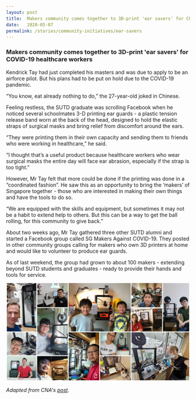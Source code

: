 ```yaml
---
layout: post
title:  Makers community comes together to 3D-print 'ear savers' for COVID-19 healthcare workers
date:   2020-05-07
permalink: /stories/community-initiatives/ear-savers
---
```


### Makers community comes together to 3D-print 'ear savers' for COVID-19 healthcare workers

Kendrick Tay had just completed his masters and was due to apply to be an airforce pilot. But his plans had to be put on hold due to the COVID-19 pandemic. 

“You know, eat already nothing to do,” the 27-year-old joked in Chinese. 

Feeling restless, the SUTD graduate was scrolling Facebook when he noticed several schoolmates 3-D printing ear guards - a plastic tension release band worn at the back of the head, designed to hold the elastic straps of surgical masks and bring relief from discomfort around the ears. 

“They were printing them in their own capacity and sending them to friends who were working in healthcare,” he said.

“I thought that’s a useful product because healthcare workers who wear surgical masks the entire day will face ear abrasion, especially if the strap is too tight.”

However, Mr Tay felt that more could be done if the printing was done in a “coordinated fashion”. He saw this as an opportunity to bring the ‘makers’ of Singapore together - those who are interested in making their own things and have the tools to do so. 

“We are equipped with the skills and equipment, but sometimes it may not be a habit to extend help to others. But this can be a way to get the ball rolling, for this community to give back.” 

About two weeks ago, Mr Tay gathered three other SUTD alumni and started a Facebook group called SG Makers Against COVID-19. They posted in other community groups calling for makers who own 3D printers at home and would like to volunteer to produce ear guards. 

As of last weekend, the group had grown to about 100 makers - extending beyond SUTD students and graduates - ready to provide their hands and tools for service.

![Ear Savers](/images/stories/earsavers.JPG/)

_Adapted from CNA's [post](https://www.channelnewsasia.com/news/singapore/covid-19-surgical-masks-discomfort-ear-savers-12696662)._
